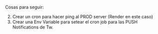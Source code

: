 Cosas para seguir:

2) Crear un cron para hacer ping al PROD server (Render en este caso)
3) Crear una Env Variable para setear el cron job para las PUSH Notifications de Tw.

